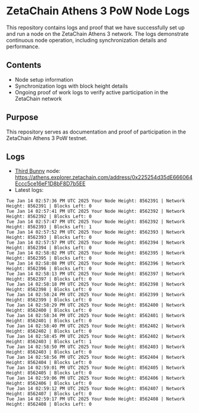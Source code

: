 # ZetaChain Athens 3 PoW Node Logs
This repository contains logs and proof that we have successfully set up and run a node on the ZetaChain Athens 3 network. The logs demonstrate continuous node operation, including synchronization details and performance.

## Contents
- Node setup information
- Synchronization logs with block height details
- Ongoing proof of work logs to verify active participation in the ZetaChain network

## Purpose
This repository serves as documentation and proof of participation in the ZetaChain Athens 3 PoW testnet.

## Logs

- [Third Bunny](https://thirdbunny.xyz/) node: https://athens.explorer.zetachain.com/address/0x225254d35dE666064Eccc5ce16eF1D8bF8D7b5EE
- Latest logs:
```
Tue Jan 14 02:57:36 PM UTC 2025 Your Node Height: 8562391 | Network Height: 8562391 | Blocks Left: 0
Tue Jan 14 02:57:41 PM UTC 2025 Your Node Height: 8562392 | Network Height: 8562392 | Blocks Left: 0
Tue Jan 14 02:57:47 PM UTC 2025 Your Node Height: 8562392 | Network Height: 8562393 | Blocks Left: 1
Tue Jan 14 02:57:52 PM UTC 2025 Your Node Height: 8562393 | Network Height: 8562393 | Blocks Left: 0
Tue Jan 14 02:57:57 PM UTC 2025 Your Node Height: 8562394 | Network Height: 8562394 | Blocks Left: 0
Tue Jan 14 02:58:02 PM UTC 2025 Your Node Height: 8562395 | Network Height: 8562395 | Blocks Left: 0
Tue Jan 14 02:58:08 PM UTC 2025 Your Node Height: 8562396 | Network Height: 8562396 | Blocks Left: 0
Tue Jan 14 02:58:13 PM UTC 2025 Your Node Height: 8562397 | Network Height: 8562397 | Blocks Left: 0
Tue Jan 14 02:58:18 PM UTC 2025 Your Node Height: 8562398 | Network Height: 8562398 | Blocks Left: 0
Tue Jan 14 02:58:24 PM UTC 2025 Your Node Height: 8562399 | Network Height: 8562399 | Blocks Left: 0
Tue Jan 14 02:58:29 PM UTC 2025 Your Node Height: 8562400 | Network Height: 8562400 | Blocks Left: 0
Tue Jan 14 02:58:34 PM UTC 2025 Your Node Height: 8562401 | Network Height: 8562401 | Blocks Left: 0
Tue Jan 14 02:58:40 PM UTC 2025 Your Node Height: 8562402 | Network Height: 8562402 | Blocks Left: 0
Tue Jan 14 02:58:45 PM UTC 2025 Your Node Height: 8562402 | Network Height: 8562403 | Blocks Left: 1
Tue Jan 14 02:58:50 PM UTC 2025 Your Node Height: 8562403 | Network Height: 8562403 | Blocks Left: 0
Tue Jan 14 02:58:56 PM UTC 2025 Your Node Height: 8562404 | Network Height: 8562404 | Blocks Left: 0
Tue Jan 14 02:59:01 PM UTC 2025 Your Node Height: 8562405 | Network Height: 8562405 | Blocks Left: 0
Tue Jan 14 02:59:06 PM UTC 2025 Your Node Height: 8562406 | Network Height: 8562406 | Blocks Left: 0
Tue Jan 14 02:59:12 PM UTC 2025 Your Node Height: 8562407 | Network Height: 8562407 | Blocks Left: 0
Tue Jan 14 02:59:17 PM UTC 2025 Your Node Height: 8562408 | Network Height: 8562408 | Blocks Left: 0
```
